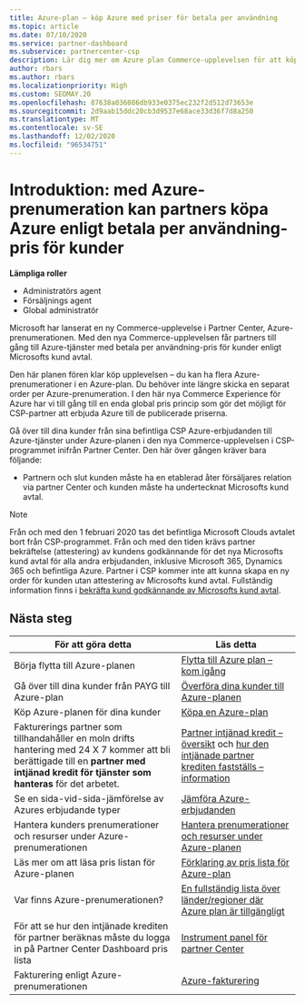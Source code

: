 ```yaml
---
title: Azure-plan – köp Azure med priser för betala per användning
ms.topic: article
ms.date: 07/10/2020
ms.service: partner-dashboard
ms.subservice: partnercenter-csp
description: Lär dig mer om Azure plan Commerce-upplevelsen för att köpa Azure-tjänster enligt priser enligt principen betala per användning för kunder. Läs även om nya säkerhets krav.
author: rbars
ms.author: rbars
ms.localizationpriority: High
ms.custom: SEOMAY.20
ms.openlocfilehash: 87638a036086db933e0375ec232f2d512d73653e
ms.sourcegitcommit: 2d9aab15ddc20cb3d9537e68ace33d36f7d8a250
ms.translationtype: MT
ms.contentlocale: sv-SE
ms.lasthandoff: 12/02/2020
ms.locfileid: "96534751"
---
```

# <a name="introduction-azure-plan-lets-partners-buy-azure-at-pay-as-you-go-rates-for-customers"></a>Introduktion: med Azure-prenumeration kan partners köpa Azure enligt betala per användning-pris för kunder

**Lämpliga roller**

- Administratörs agent
- Försäljnings agent
- Global administratör

Microsoft har lanserat en ny Commerce-upplevelse i Partner Center, Azure-prenumerationen.  Med den nya Commerce-upplevelsen får partners till gång till Azure-tjänster med betala per användning-pris för kunder enligt Microsofts kund avtal.

Den här planen fören klar köp upplevelsen – du kan ha flera Azure-prenumerationer i en Azure-plan. Du behöver inte längre skicka en separat order per Azure-prenumeration. I den här nya Commerce Experience för Azure har vi till gång till en enda global pris princip som gör det möjligt för CSP-partner att erbjuda Azure till de publicerade priserna.

Gå över till dina kunder från sina befintliga CSP Azure-erbjudanden till Azure-tjänster under Azure-planen i den nya Commerce-upplevelsen i CSP-programmet inifrån Partner Center. Den här över gången kräver bara följande:

- Partnern och slut kunden måste ha en etablerad åter försäljares relation via partner Center och kunden måste ha undertecknat Microsofts kund avtal.

>[!Note]
>Från och med den 1 februari 2020 tas det befintliga Microsoft Clouds avtalet bort från CSP-programmet. Från och med den tiden krävs partner bekräftelse (attestering) av kundens godkännande för det nya Microsofts kund avtal för alla andra erbjudanden, inklusive Microsoft 365, Dynamics 365 och befintliga Azure. Partner i CSP kommer inte att kunna skapa en ny order för kunden utan attestering av Microsofts kund avtal. Fullständig information finns i [bekräfta kund godkännande av Microsofts kund avtal](confirm-customer-agreement.md).


## <a name="next-steps"></a>Nästa steg

|**För att göra detta**   |**Läs detta**   |
|------------------|---------------------|
|Börja flytta till Azure-planen|[Flytta till Azure plan – kom igång](azure-plan-get-started.md)
|Gå över till dina kunder från PAYG till Azure-plan|[Överföra dina kunder till Azure-planen](azure-plan-transition.md)|
|Köp Azure-planen för dina kunder|[Köpa en Azure-plan](purchase-azure-plan.md)|
|Fakturerings partner som tillhandahåller en moln drifts hantering med 24 X 7 kommer att bli berättigade till en **partner med intjänad kredit för tjänster som hanteras** för det arbetet.|[Partner intjänad kredit – översikt](partner-earned-credit.md) och [hur den intjänade partner krediten fastställs – information](partner-earned-credit-explanation.md)|
|Se en sida-vid-sida-jämförelse av Azures erbjudande typer|[Jämföra Azure-erbjudanden](compare-azure-offers.md)|
|Hantera kunders prenumerationer och resurser under Azure-prenumerationen|[Hantera prenumerationer och resurser under Azure-planen](azure-plan-manage.md)|
|Läs mer om att läsa pris listan för Azure-planen   |[Förklaring av pris lista för Azure-plan](azure-plan-price-list.md)|
|Var finns Azure-prenumerationen?|[En fullständig lista över länder/regioner där Azure plan är tillgängligt](https://query.prod.cms.rt.microsoft.com/cms/api/am/binary/RE3QN0x)
|För att se hur den intjänade krediten för partner beräknas måste du logga in på Partner Center Dashboard pris lista|[Instrument panel för partner Center](https://partner.microsoft.com/dashboard/home)|
|Fakturering enligt Azure-prenumerationen|[Azure-fakturering](azure-plan-billing.md)|